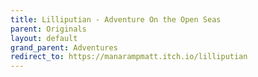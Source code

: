 ```yaml
---
title: Lilliputian - Adventure On the Open Seas
parent: Originals
layout: default
grand_parent: Adventures
redirect_to: https://manarampmatt.itch.io/lilliputian
---
```

